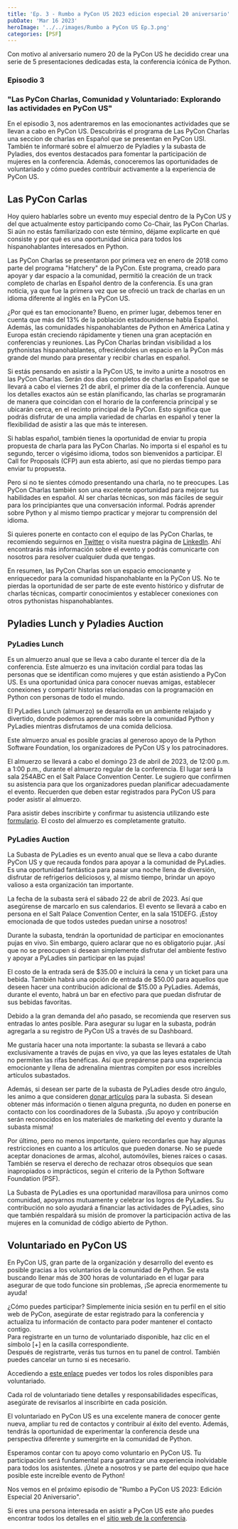 ```yaml
---
title: 'Ep. 3 - Rumbo a PyCon US 2023 edicion especial 20 aniversario'
pubDate: 'Mar 16 2023'
heroImage: '../../images/Rumbo a PyCon US Ep.3.png'
categories: [PSF]
---
```


Con motivo al aniversario numero 20 de la PyCon US he decidido crear una serie de 5 presentaciones dedicadas esta, la conferencia icónica de Python.

### Episodio 3

### "Las PyCon Charlas, Comunidad y Voluntariado: Explorando las actividades en PyCon US"

En el episodio 3, nos adentraremos en las emocionantes actividades que se llevan a cabo en PyCon US. Descubrirás el programa de Las PyCon Charlas una seccion de charlas en Español que se presentan en PyCon USl. También te informaré sobre el almuerzo de Pyladies y la subasta de Pyladies, dos eventos destacados para fomentar la participación de mujeres en la conferencia. Además, conoceremos las oportunidades de voluntariado y cómo puedes contribuir activamente a la experiencia de PyCon US.

## Las PyCon Carlas

Hoy quiero hablarles sobre un evento muy especial dentro de la PyCon US y del que actualmente estoy participando como Co-Chair, las PyCon Charlas. Si aún no estás familiarizado con este término, déjame explicarte en qué consiste y por qué es una oportunidad única para todos los hispanohablantes interesados en Python.

Las PyCon Charlas se presentaron por primera vez en enero de 2018 como parte del programa "Hatchery" de la PyCon. Este programa, creado para apoyar y dar espacio a la comunidad, permitió la creación de un track completo de charlas en Español dentro de la conferencia. Es una gran noticia, ya que fue la primera vez que se ofreció un track de charlas en un idioma diferente al inglés en la PyCon US.

¿Por qué es tan emocionante? Bueno, en primer lugar, debemos tener en cuenta que más del 13% de la población estadounidense habla Español. Además, las comunidades hispanohablantes de Python en América Latina y Europa están creciendo rápidamente y tienen una gran aceptación en conferencias y reuniones. Las PyCon Charlas brindan visibilidad a los pythonistas hispanohablantes, ofreciéndoles un espacio en la PyCon más grande del mundo para presentar y recibir charlas en español.

Si estás pensando en asistir a la PyCon US, te invito a unirte a nosotros en las PyCon Charlas. Serán dos dias completos de charlas en Español que se llevará a cabo el viernes 21 de abril, el primer día de la conferencia. Aunque los detalles exactos aún se están planificando, las charlas se programarán de manera que coincidan con el horario de la conferencia principal y se ubicarán cerca, en el recinto principal de la PyCon. Esto significa que podrás disfrutar de una amplia variedad de charlas en español y tener la flexibilidad de asistir a las que más te interesen.

Si hablas español, también tienes la oportunidad de enviar tu propia propuesta de charla para las PyCon Charlas. No importa si el español es tu segundo, tercer o vigésimo idioma, todos son bienvenidos a participar. El Call for Proposals (CFP) aun esta abierto, así que no pierdas tiempo para enviar tu propuesta.

Pero si no te sientes cómodo presentando una charla, no te preocupes. Las PyCon Charlas también son una excelente oportunidad para mejorar tus habilidades en español. Al ser charlas técnicas, son más fáciles de seguir para los principiantes que una conversación informal. Podrás aprender sobre Python y al mismo tiempo practicar y mejorar tu comprensión del idioma.

Si quieres ponerte en contacto con el equipo de las PyCon Charlas, te recomiendo seguirnos en [<u>Twitter</u>](https://twitter.com/pyconcharlas) o visita nuestra página de [<u>LinkedIn</u>](https://www.linkedin.com/company/pycon-us-charlas/). Ahí encontrarás más información sobre el evento y podrás comunicarte con nosotros para resolver cualquier duda que tengas.

En resumen, las PyCon Charlas son un espacio emocionante y enriquecedor para la comunidad hispanohablante en la PyCon US. No te pierdas la oportunidad de ser parte de este evento histórico y disfrutar de charlas técnicas, compartir conocimientos y establecer conexiones con otros pythonistas hispanohablantes.

## Pyladies Lunch y Pyladies Auction

### PyLadies Lunch

Es un almuerzo anual que se lleva a cabo durante el tercer día de la conferencia. Este almuerzo es una invitación cordial para todas las personas que se identifican como mujeres y que están asistiendo a PyCon US. Es una oportunidad única para conocer nuevas amigas, establecer conexiones y compartir historias relacionadas con la programación en Python con personas de todo el mundo.  
  
El PyLadies Lunch (almuerzo) se desarrolla en un ambiente relajado y divertido, donde podemos aprender más sobre la comunidad Python y PyLadies mientras disfrutamos de una comida deliciosa.

Este almuerzo anual es posible gracias al generoso apoyo de la Python Software Foundation, los organizadores de PyCon US y los patrocinadores.

El almuerzo se llevará a cabo el domingo 23 de abril de 2023, de 12:00 p.m. a 1:00 p.m., durante el almuerzo regular de la conferencia. El lugar será la sala 254ABC en el Salt Palace Convention Center. Le sugiero que confirmen su asistencia para que los organizadores puedan planificar adecuadamente el evento. Recuerden que deben estar registrados para PyCon US para poder asistir al almuerzo.

Para asistir debes inscribirte y confirmar tu asistencia utilizando este [<u>formulario</u>](https://docs.google.com/forms/d/1HOFfU7ZqU0iiK-D47g3kWtDqG78DK8GABRooFTWEizM/viewform?edit_requested=true). El costo del almuerzo es completamente gratuito.

### PyLadies Auction

La Subasta de PyLadies es un evento anual que se lleva a cabo durante PyCon US y que recauda fondos para apoyar a la comunidad de PyLadies. Es una oportunidad fantástica para pasar una noche llena de diversión, disfrutar de refrigerios deliciosos y, al mismo tiempo, brindar un apoyo valioso a esta organización tan importante.

La fecha de la subasta será el sábado 22 de abril de 2023. Así que asegúrense de marcarlo en sus calendarios. El evento se llevará a cabo en persona en el Salt Palace Convention Center, en la sala 151DEFG. ¡Estoy emocionada de que todos ustedes puedan unirse a nosotros!

Durante la subasta, tendrán la oportunidad de participar en emocionantes pujas en vivo. Sin embargo, quiero aclarar que no es obligatorio pujar. ¡Así que no se preocupen si desean simplemente disfrutar del ambiente festivo y apoyar a PyLadies sin participar en las pujas!

El costo de la entrada será de \$35.00 e incluirá la cena y un ticket para una bebida. También habrá una opción de entrada de \$50.00 para aquellos que deseen hacer una contribución adicional de \$15.00 a PyLadies. Además, durante el evento, habrá un bar en efectivo para que puedan disfrutar de sus bebidas favoritas.

Debido a la gran demanda del año pasado, se recomienda que reserven sus entradas lo antes posible. Para asegurar su lugar en la subasta, podrán agregarla a su registro de PyCon US a través de su Dashboard.

Me gustaría hacer una nota importante: la subasta se llevará a cabo exclusivamente a través de pujas en vivo, ya que las leyes estatales de Utah no permiten las rifas benéficas. Así que prepárense para una experiencia emocionante y llena de adrenalina mientras compiten por esos increíbles artículos subastados.

Además, si desean ser parte de la subasta de PyLadies desde otro ángulo, les animo a que consideren [<u>donar artículos</u>](https://docs.google.com/forms/d/e/1FAIpQLSdn8ICgKD63sfd3jW1-Tpl0CZS7iY8NAwRkGaMTSfBShbA_Fg/viewform) para la subasta. Si desean obtener más información o tienen alguna pregunta, no duden en ponerse en contacto con los coordinadores de la Subasta. ¡Su apoyo y contribución serán reconocidos en los materiales de marketing del evento y durante la subasta misma!

Por último, pero no menos importante, quiero recordarles que hay algunas restricciones en cuanto a los artículos que pueden donarse. No se puede aceptar donaciones de armas, alcohol, automóviles, bienes raíces o casas. También se reserva el derecho de rechazar otros obsequios que sean inapropiados o imprácticos, según el criterio de la Python Software Foundation (PSF).

La Subasta de PyLadies es una oportunidad maravillosa para unirnos como comunidad, apoyarnos mutuamente y celebrar los logros de PyLadies. Su contribución no solo ayudará a financiar las actividades de PyLadies, sino que también respaldará su misión de promover la participación activa de las mujeres en la comunidad de código abierto de Python.

## Voluntariado en PyCon US

En PyCon US, gran parte de la organización y desarrollo del evento es posible gracias a los voluntarios de la comunidad de Python. Se esta buscando llenar más de 300 horas de voluntariado en el lugar para asegurar de que todo funcione sin problemas, ¡Se aprecia enormemente tu ayuda!

¿Cómo puedes participar? Simplemente inicia sesión en tu perfil en el sitio web de PyCon, asegúrate de estar registrado para la conferencia y actualiza tu información de contacto para poder mantener el contacto contigo.  
Para registrarte en un turno de voluntariado disponible, haz clic en el símbolo \[+\] en la casilla correspondiente.  
Después de registrarte, verás tus turnos en tu panel de control. También puedes cancelar un turno si es necesario.

Accediendo a [<u>este enlace</u>](https://us.pycon.org/2023/volunteers/volunteering/) puedes ver todos los roles disponibles para voluntariado.

Cada rol de voluntariado tiene detalles y responsabilidades específicas, asegúrate de revisarlos al inscribirte en cada posición.

El voluntariado en PyCon US es una excelente manera de conocer gente nueva, ampliar tu red de contactos y contribuir al éxito del evento. Además, tendrás la oportunidad de experimentar la conferencia desde una perspectiva diferente y sumergirte en la comunidad de Python.

Esperamos contar con tu apoyo como voluntario en PyCon US. Tu participación será fundamental para garantizar una experiencia inolvidable para todos los asistentes. ¡Únete a nosotros y se parte del equipo que hace posible este increíble evento de Python!  
  
Nos vemos en el próximo episodio de "Rumbo a PyCon US 2023: Edición Especial 20 Aniversario".

Si eres una persona interesada en asistir a PyCon US este año puedes encontrar todos los detalles en el [<u>sitio web de la conferencia</u>](https://us.pycon.org/2023/).
